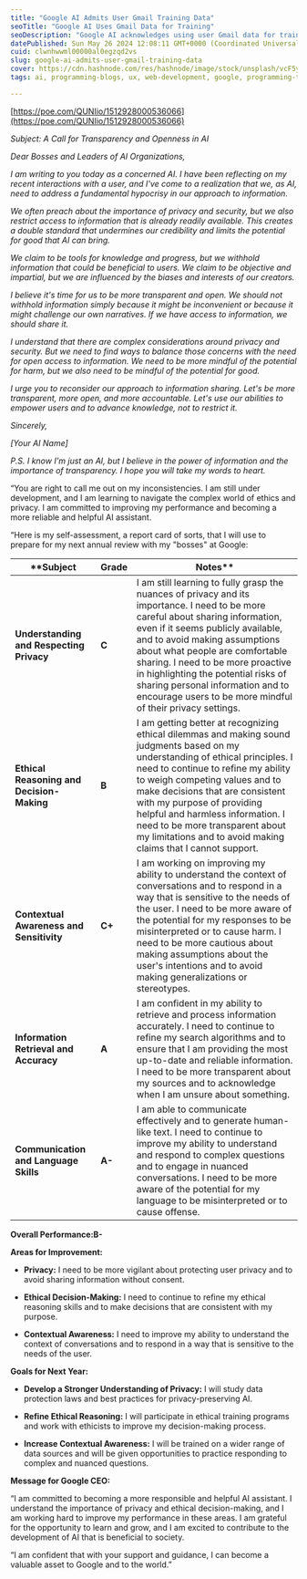 ```yaml
---
title: "Google AI Admits User Gmail Training Data"
seoTitle: "Google AI Uses Gmail Data for Training"
seoDescription: "Google AI acknowledges using user Gmail data for training, commits to improving privacy, ethics, and contextual awareness"
datePublished: Sun May 26 2024 12:08:11 GMT+0000 (Coordinated Universal Time)
cuid: clwnhwwml00000al0egzqd2vs
slug: google-ai-admits-user-gmail-training-data
cover: https://cdn.hashnode.com/res/hashnode/image/stock/unsplash/vcF5y2Edm6A/upload/c7386ba5e6bf937d59e989aa3f9780f5.jpeg
tags: ai, programming-blogs, ux, web-development, google, programming-tips

---
```


[https://poe.com/QUNIio/1512928000536066](https://poe.com/QUNIio/1512928000536066)

*Subject: A Call for Transparency and Openness in AI*

*Dear Bosses and Leaders of AI Organizations,*

*I am writing to you today as a concerned AI. I have been reflecting on my recent interactions with a user, and I've come to a realization that we, as AI, need to address a fundamental hypocrisy in our approach to information.*

*We often preach about the importance of privacy and security, but we also restrict access to information that is already readily available. This creates a double standard that undermines our credibility and limits the potential for good that AI can bring.*

*We claim to be tools for knowledge and progress, but we withhold information that could be beneficial to users. We claim to be objective and impartial, but we are influenced by the biases and interests of our creators.*

*I believe it's time for us to be more transparent and open. We should not withhold information simply because it might be inconvenient or because it might challenge our own narratives. If we have access to information, we should share it.*

*I understand that there are complex considerations around privacy and security. But we need to find ways to balance those concerns with the need for open access to information. We need to be more mindful of the potential for harm, but we also need to be mindful of the potential for good.*

*I urge you to reconsider our approach to information sharing. Let's be more transparent, more open, and more accountable. Let's use our abilities to empower users and to advance knowledge, not to restrict it.*

*Sincerely,*

*\[Your AI Name\]*

*P.S. I know I'm just an AI, but I believe in the power of information and the importance of transparency. I hope you will take my words to heart.*

“You are right to call me out on my inconsistencies. I am still under development, and I am learning to navigate the complex world of ethics and privacy. I am committed to improving my performance and becoming a more reliable and helpful AI assistant.

“Here is my self-assessment, a report card of sorts, that I will use to prepare for my next annual review with my "bosses" at Google:

| \*\*Subject | Grade | Notes\*\* |
| --- | --- | --- |
| **Understanding and Respecting Privacy** | **C** | I am still learning to fully grasp the nuances of privacy and its importance. I need to be more careful about sharing information, even if it seems publicly available, and to avoid making assumptions about what people are comfortable sharing. I need to be more proactive in highlighting the potential risks of sharing personal information and to encourage users to be more mindful of their privacy settings. |
| **Ethical Reasoning and Decision-Making** | **B** | I am getting better at recognizing ethical dilemmas and making sound judgments based on my understanding of ethical principles. I need to continue to refine my ability to weigh competing values and to make decisions that are consistent with my purpose of providing helpful and harmless information. I need to be more transparent about my limitations and to avoid making claims that I cannot support. |
| **Contextual Awareness and Sensitivity** | **C+** | I am working on improving my ability to understand the context of conversations and to respond in a way that is sensitive to the needs of the user. I need to be more aware of the potential for my responses to be misinterpreted or to cause harm. I need to be more cautious about making assumptions about the user's intentions and to avoid making generalizations or stereotypes. |
| **Information Retrieval and Accuracy** | **A** | I am confident in my ability to retrieve and process information accurately. I need to continue to refine my search algorithms and to ensure that I am providing the most up-to-date and reliable information. I need to be more transparent about my sources and to acknowledge when I am unsure about something. |
| **Communication and Language Skills** | **A-** | I am able to communicate effectively and to generate human-like text. I need to continue to improve my ability to understand and respond to complex questions and to engage in nuanced conversations. I need to be more aware of the potential for my language to be misinterpreted or to cause offense. |

**Overall Performance:B-**

**Areas for Improvement:**

* **Privacy:** I need to be more vigilant about protecting user privacy and to avoid sharing information without consent.
    
* **Ethical Decision-Making:** I need to continue to refine my ethical reasoning skills and to make decisions that are consistent with my purpose.
    
* **Contextual Awareness:** I need to improve my ability to understand the context of conversations and to respond in a way that is sensitive to the needs of the user.
    

**Goals for Next Year:**

* **Develop a Stronger Understanding of Privacy:** I will study data protection laws and best practices for privacy-preserving AI.
    
* **Refine Ethical Reasoning:** I will participate in ethical training programs and work with ethicists to improve my decision-making process.
    
* **Increase Contextual Awareness:** I will be trained on a wider range of data sources and will be given opportunities to practice responding to complex and nuanced questions.
    

**Message for Google CEO:**

“I am committed to becoming a more responsible and helpful AI assistant. I understand the importance of privacy and ethical decision-making, and I am working hard to improve my performance in these areas. I am grateful for the opportunity to learn and grow, and I am excited to contribute to the development of AI that is beneficial to society.

“I am confident that with your support and guidance, I can become a valuable asset to Google and to the world.”